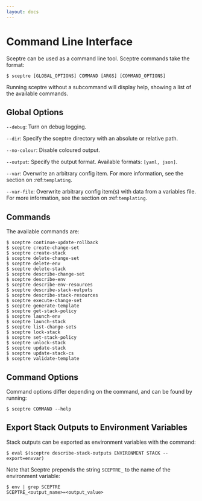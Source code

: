 ```yaml
---
layout: docs
---
```


# Command Line Interface

Sceptre can be used as a command line tool. Sceptre commands take the format:

```
$ sceptre [GLOBAL_OPTIONS] COMMAND [ARGS] [COMMAND_OPTIONS]
```

Running sceptre without a subcommand will display help, showing a list of the available commands.

## Global Options

`--debug`: Turn on debug logging.

`--dir`: Specify the sceptre directory with an absolute or relative path.

`--no-colour`: Disable coloured output.

`--output`: Specify the output format. Available formats: `[yaml, json]`.

`--var`: Overwrite an arbitrary config item. For more information, see the section on :ref:`templating`.

`--var-file`: Overwrite arbitrary config item(s) with data from a variables file. For more information, see the section on :ref:`templating`.


## Commands

The available commands are:

```
$ sceptre continue-update-rollback
$ sceptre create-change-set
$ sceptre create-stack
$ sceptre delete-change-set
$ sceptre delete-env
$ sceptre delete-stack
$ sceptre describe-change-set
$ sceptre describe-env
$ sceptre describe-env-resources
$ sceptre describe-stack-outputs
$ sceptre describe-stack-resources
$ sceptre execute-change-set
$ sceptre generate-template
$ sceptre get-stack-policy
$ sceptre launch-env
$ sceptre launch-stack
$ sceptre list-change-sets
$ sceptre lock-stack
$ sceptre set-stack-policy
$ sceptre unlock-stack
$ sceptre update-stack
$ sceptre update-stack-cs
$ sceptre validate-template
```


## Command Options

Command options differ depending on the command, and can be found by running:

```
$ sceptre COMMAND --help
```


## Export Stack Outputs to Environment Variables

Stack outputs can be exported as environment variables with the command:

```shell
$ eval $(sceptre describe-stack-outputs ENVIRONMENT STACK --export=envvar)
```

Note that Sceptre prepends the string `SCEPTRE_` to the name of the environment variable:

```shell
$ env | grep SCEPTRE
SCEPTRE_<output_name>=<output_value>
```
